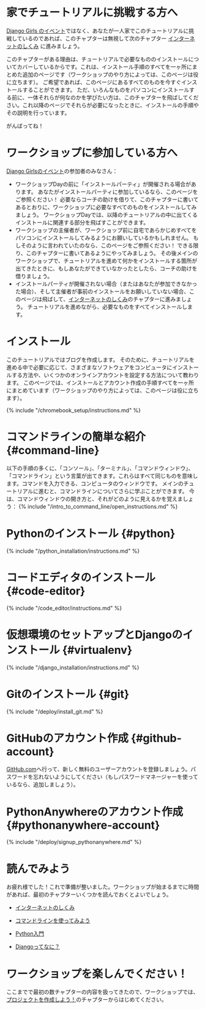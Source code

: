 # 家でチュートリアルに挑戦する方へ

[Django Girls のイベント](https://djangogirls.org/events/)ではなく、あなたが一人家でこのチュートリアルに挑戦しているのであれば、このチャプターは無視して次のチャプター [インターネットのしくみ](../how_the_internet_works/README.md) に進みましょう。

このチャプターがある理由は、チュートリアルで必要なもののインストールについてカバーしているからです。これは、インストール手順のすべてを一ヶ所にまとめた追加のページです（ワークショップのやり方によっては、このページは役に立ちます）。 ご希望であれば、このページにあるすべてのものを今すぐインストールすることができます。 ただ、いろんなものをパソコンにインストールする前に、一体それらが何なのかを学びたい方は、このチャプターを飛ばしてください。これ以降のページでそれらが必要になったときに、インストールの手順やその説明を行っています。

がんばってね！

# ワークショップに参加している方へ

[Django Girlsのイベント](https://djangogirls.org/events/)の参加者のみなさん：

* ワークショップDayの前に「インストールパーティ」が開催される場合があります。 あなたがインストールパーティに参加しているなら、このページをご参照ください！ 必要ならコーチの助けを借りて、このチャプターに書いてあるとおりに、ワークショップに必要なすべてのものをインストールしてみましょう。 ワークショップDayでは、以降のチュートリアルの中に出てくるインストールに関連する部分を飛ばすことができます。
* ワークショップの主催者が、ワークショップ前に自宅であらかじめすべてをパソコンにインストールしてみるようにお願いしているかもしれません。 もしそのように言われていたのなら、このページをご参照ください！ できる限り、このチャプターに書いてあるようにやってみましょう。 その後メインのワークショップで、チュートリアルを進めて何かをインストールする箇所が出てきたときに、もしあなたができていなかったとしたら、コーチの助けを借りましょう。
* インストールパーティが開催されない場合（またはあなたが参加できなかった場合）、そして主催者が事前のインストールをお願いしていない場合、このページは飛ばして、[インターネットのしくみ](../how_the_internet_works/README.md)のチャプターに進みましょう。 チュートリアルを進めながら、必要なものをすべてインストールします。

# インストール

このチュートリアルではブログを作成します。 そのために、チュートリアルを進める中で必要に応じて、さまざまなソフトウェアをコンピュータにインストールする方法や、いくつかのオンラインアカウントを設定する方法について教わります。 このページでは、インストールとアカウント作成の手順すべてを一ヶ所にまとめています（ワークショップのやり方によっては、このページは役に立ちます）。

<!--sec data-title="Chromebook setup (if you're using one)"
data-id="chromebook_setup" data-collapse=true ces--> {% include "/chromebook_setup/instructions.md" %} 

<!--endsec-->

# コマンドラインの簡単な紹介 {#command-line}

以下の手順の多くに、「コンソール」、「ターミナル」、「コマンドウィンドウ」、「コマンドライン」という言葉が出てきます。これらはすべて同じものを意味します。コマンドを入力できる、コンピュータのウィンドウです。 メインのチュートリアルに進むと、コマンドラインについてさらに学ぶことができます。 今は、コマンドウィンドウの開き方と、それがどのように見えるかを覚えましょう： {% include "/intro_to_command_line/open_instructions.md" %}

# Pythonのインストール {#python}

{% include "/python_installation/instructions.md" %}

# コードエディタのインストール {#code-editor}

{% include "/code_editor/instructions.md" %}

# 仮想環境のセットアップとDjangoのインストール {#virtualenv}

{% include "/django_installation/instructions.md" %}

# Gitのインストール {#git}

{% include "/deploy/install_git.md" %}

# GitHubのアカウント作成 {#github-account}

[GitHub.com](https://www.github.com)へ行って、新しく無料のユーザーアカウントを登録しましょう。パスワードを忘れないようにしてください（もしパスワードマネージャーを使っているなら、追加しましょう）。

# PythonAnywhereのアカウント作成 {#pythonanywhere-account}

{% include "/deploy/signup_pythonanywhere.md" %}

# 読んでみよう

お疲れ様でした！これで準備が整いました。ワークショップが始まるまでに時間があれば、最初のチャプターいくつかを読んでおくとよいでしょう。

* [インターネットのしくみ](../how_the_internet_works/README.md)

* [コマンドラインを使ってみよう](../intro_to_command_line/README.md)

* [Python入門](../python_introduction/README.md)

* [Djangoってなに？](../django/README.md)

# ワークショップを楽しんでください！

ここまでで最初の数チャプターの内容を扱ってきたので、ワークショップでは、[プロジェクトを作成しよう！](../django_start_project/README.md)のチャプターからはじめてください。